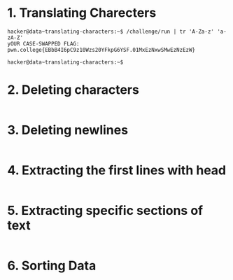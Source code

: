 # 1. Translating Charecters
```
hacker@data~translating-characters:~$ /challenge/run | tr 'A-Za-z' 'a-zA-Z'
yOUR CASE-SWAPPED FLAG:
pwn.college{EBbB4I6pC9z10Wzs20YFkpG6YSF.01MxEzNxwSMwEzNzEzW}

hacker@data~translating-characters:~$
```
# 2. Deleting characters
```
```
# 3. Deleting newlines
```
```
# 4. Extracting the first lines with head
```
```
# 5. Extracting specific sections of text
```
```
# 6. Sorting Data
```
```
